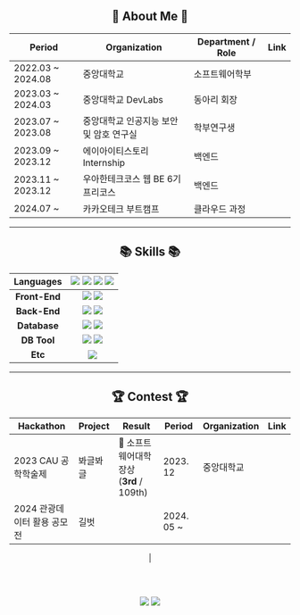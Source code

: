 <div align = center>

## 👀 About Me 👀
| **Period** | **Organization** | **Department / Role** | **Link** |
| --- | --- | --- | --- |
| 2022.03 ~ 2024.08 | 중앙대학교 | 소프트웨어학부 |
| 2023.03 ~ 2024.03 | 중앙대학교 DevLabs | 동아리 회장 | 
| 2023.07 ~ 2023.08 | 중앙대학교 인공지능 보안 및 암호 연구실 | 학부연구생 | 
| 2023.09 ~ 2023.12 | 에이아이티스토리 Internship | 백엔드 |
| 2023.11 ~ 2023.12 | 우아한테크코스 웹 BE 6기 프리코스 | 백엔드 |
| 2024.07 ~ | 카카오테크 부트캠프 | 클라우드 과정 |

---

## 📚 Skills 📚
|**Languages**| <img src="https://img.shields.io/badge/Java-007396?style=flat-square&logo=OpenJDK&logoColor=white"/> <img src="https://img.shields.io/badge/JavaScript-F7DF1E?style=flat-square&logo=JavaScript&logoColor=white"> <img src="https://img.shields.io/badge/TypeScript-3178C6?style=flat-square&logo=typescript&logoColor=white"> <img src="https://img.shields.io/badge/Python-3776AB?style=flat-square&logo=python&logoColor=white">|
| :-----------: | :-------------: |
|**Front-End**|<img src="https://img.shields.io/badge/React-61DAFB?style=flat-square&logo=react&logoColor=black"> <img src="https://img.shields.io/badge/flutter-02569B?style=flat-square&logo=flutter&logoColor=white">|
|**Back-End**|<img src="https://img.shields.io/badge/Spring-6DB33F?style=flat-square&logo=Spring&logoColor=white"> <img src="https://img.shields.io/badge/springboot-6DB33F?style=flat-square&logo=springboot&logoColor=white">|
|**Database**|<img src="https://img.shields.io/badge/MySQL-4479A1?style=flat-square&logo=mysql&logoColor=white"> <img src="https://img.shields.io/badge/oracle-F80000?style=flat-square&logo=oracle&logoColor=white"> |
|**DB Tool**| <img src="https://img.shields.io/badge/DBeaver-382923?style=flat-square&logo=Dbeaver&logoColor=white"> <img src="https://img.shields.io/badge/MySQL Workbench-4479A1?style=flat-square&logo=MySQL&logoColor=white"> |
|**Etc**|<img src="https://img.shields.io/badge/Figma-F24E1E?style=flat-square&logo=Figma&logoColor=white"/>|

---

## 🏆 Contest 🏆

| **Hackathon** | **Project** | **Result** | **Period** | **Organization** | **Link** |
| --- | --- | --- | --- | --- | --- |
| 2023 CAU 공학학술제 | 봐글봐글 | 🥉 소프트웨어대학장상<br>(<b>3rd</b> / 109th) | 2023. 12 | 중앙대학교 | |
| 2024 관광데이터 활용 공모전 | 길벗 |  | 2024. 05 ~  | <img src="https://i.namu.wiki/i/zpCxs4s8ZAJpFWj8lENAjRqsYr3S3h55VkSRHx3wasuwdefK3pFnFkF6ot-5nxTrpkdSTOOG58TUHUuhMRXnBFZssO1Exr3hUPL-6-PO3iT8Wxr4tCPJCMiLI_VXWE7VProplVCBkn9vm7pxA_FLIw.svg" height="12px"/>&nbsp;&nbsp; <img src="https://i.namu.wiki/i/9UzCDtE8vOOShgFDGYcmEFfo2I5xkGyiL-luhoa2XCffsKWijJXAhhcxjbMGGtN5-ky7gBTJ1KumdJAOCTvkNg0gU4YSntdWd-2svxYYfR62gom07dvbrXo11vWKphVPRNsN_H_yZrLHiLnSctwruA.svg" height="12px"/>| |

|


  ##
  <br>
  
  <img src = "https://github-readme-stats.vercel.app/api?username=KimJinSe0ng&theme=shadow_green&show_icons=true">  <img src = "https://github-readme-stats.vercel.app/api/top-langs/?username=KimJinSe0ng&layout=compact&theme=shadow_green">
</div>
  
